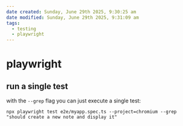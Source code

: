 ```yaml
---
date created: Sunday, June 29th 2025, 9:30:25 am
date modified: Sunday, June 29th 2025, 9:31:09 am
tags:
  - testing
  - playwright
---
```


# playwright

## run a single test

with the `--grep` flag you can just execute a single test:

```shell
npx playwright test e2e/myapp.spec.ts --project=chromium --grep "should create a new note and display it"
```
